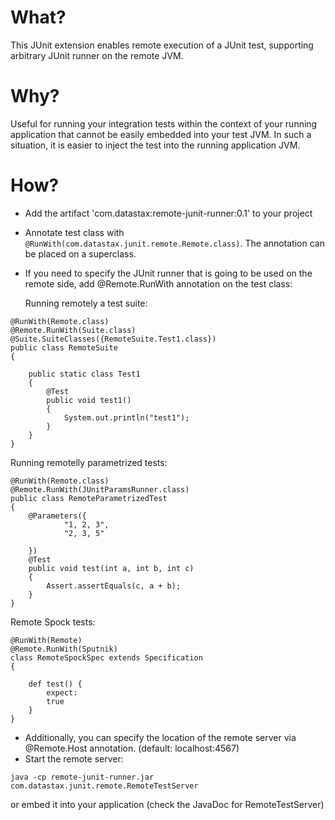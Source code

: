 What?
====

This JUnit extension enables remote execution of a JUnit test, supporting arbitrary JUnit runner on the remote JVM.

Why?
====

Useful for running your integration tests within the context of your running application that cannot be easily embedded into your test JVM.
In such a situation, it is easier to inject the test into the running application JVM.

How?
====

- Add the artifact 'com.datastax:remote-junit-runner:0.1' to your project
- Annotate test class with `@RunWith(com.datastax.junit.remote.Remote.class)`. 
  The annotation can be placed on a superclass.
- If you need to specify the JUnit runner that is going to be used on the remote side, 
  add @Remote.RunWith annotation on the test class:
  
  Running remotely a test suite:
   
```
@RunWith(Remote.class)
@Remote.RunWith(Suite.class)
@Suite.SuiteClasses({RemoteSuite.Test1.class})
public class RemoteSuite
{

    public static class Test1
    {
        @Test
        public void test1()
        {
            System.out.println("test1");
        }
    }
}
```

  Running remotelly parametrized tests:
  
```
@RunWith(Remote.class)
@Remote.RunWith(JUnitParamsRunner.class)
public class RemoteParametrizedTest
{
    @Parameters({
            "1, 2, 3",
            "2, 3, 5"

    })
    @Test
    public void test(int a, int b, int c)
    {
        Assert.assertEquals(c, a + b);
    }
}
```

  Remote Spock tests:
  
```
@RunWith(Remote)
@Remote.RunWith(Sputnik)
class RemoteSpockSpec extends Specification
{

    def test() {
        expect:
        true
    }
}
```  

- Additionally, you can specify the location of the remote server via @Remote.Host annotation. (default: localhost:4567)
- Start the remote server:

```
java -cp remote-junit-runner.jar com.datastax.junit.remote.RemoteTestServer
```

or embed it into your application (check the JavaDoc for RemoteTestServer)
